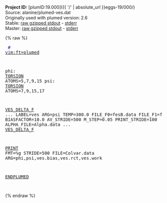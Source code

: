 **Project ID:** [plumID:19.000]({{ '/' | absolute_url }}eggs-19/000/)  
Source: alanine/plumed-ves.dat  
Originally used with plumed version: 2.6  
Stable: [raw gzipped stdout](plumed-ves.dat.plumed.stdout.txt.gz) - [stderr](plumed-ves.dat.plumed.stderr)  
Master: [raw gzipped stdout](plumed-ves.dat.plumed_master.stdout.txt.gz) - [stderr](plumed-ves.dat.plumed_master.stderr)  

{% raw %}<pre>
<span style="color:blue"># <a href="https://plumed.github.io/doc-master/user-doc/html/_vim_syntax.html">vim:ft=plumed</a></span>

phi: <a href="https://plumed.github.io/doc-master/user-doc/html/_t_o_r_s_i_o_n.html">TORSION</a> ATOMS=5,7,9,15
psi: <a href="https://plumed.github.io/doc-master/user-doc/html/_t_o_r_s_i_o_n.html">TORSION</a> ATOMS=7,9,15,17

<a href="https://plumed.github.io/doc-master/user-doc/html/_v_e_s__d_e_l_t_a__f.html">VES_DELTA_F</a> ...
  LABEL=ves
  ARG=psi
  TEMP=300.0
  FILE_F0=fesB.data
  FILE_F1=fesA.data
  BIASFACTOR=10.0
  AV_STRIDE=500
  M_STEP=0.05
  PRINT_STRIDE=100
  ALPHA_FILE=Alpha.data
... <a href="https://plumed.github.io/doc-master/user-doc/html/_v_e_s__d_e_l_t_a__f.html">VES_DELTA_F</a>

<a href="https://plumed.github.io/doc-master/user-doc/html/_p_r_i_n_t.html">PRINT</a> FMT=%g STRIDE=500   FILE=Colvar.data ARG=phi,psi,ves.bias,ves.rct,ves.work

<a href="https://plumed.github.io/doc-master/user-doc/html/_e_n_d_p_l_u_m_e_d.html">ENDPLUMED</a>
<span style="color:blue"></span>
</pre>{% endraw %}
